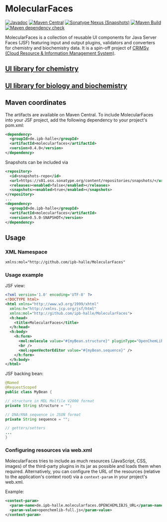 # MolecularFaces

[![Javadoc](https://javadoc.io/badge2/de.ipb-halle/molecularfaces/javadoc.svg)](https://javadoc.io/doc/de.ipb-halle/molecularfaces)
[![Maven Central](https://img.shields.io/maven-central/v/de.ipb-halle/molecularfaces)](https://mvnrepository.com/artifact/de.ipb-halle/molecularfaces/latest)
[![Sonatype Nexus (Snapshots)](https://img.shields.io/nexus/s/de.ipb-halle/molecularfaces?server=https%3A%2F%2Fs01.oss.sonatype.org)](https://s01.oss.sonatype.org/content/repositories/snapshots/de/ipb-halle/molecularfaces/)
[![Maven Build](https://github.com/ipb-halle/MolecularFaces/actions/workflows/maven-deploy-to-ossrh.yml/badge.svg)](https://github.com/ipb-halle/MolecularFaces/actions/workflows/maven-deploy-to-ossrh.yml)
[![Maven dependency check](https://github.com/ipb-halle/MolecularFaces/actions/workflows/maven-dependency-check.yml/badge.svg)](https://github.com/ipb-halle/MolecularFaces/actions/workflows/maven-dependency-check.yml)

MolecularFaces is a collection of reusable UI components for Java Server Faces (JSF) featuring input and output plugins, validators and converters for chemistry and biochemistry data. It is a spin-off project of [CRIMSy (Cloud Resource & Information Management System)](https://github.com/ipb-halle/CRIMSy).

## [UI library for chemistry](docs/chemistry.md)

## [UI library for biology and biochemistry](docs/bio.md)

## Maven coordinates

The artifacts are available on Maven Central. To include MolecularFaces into your JSF project, add the following dependency to your project's pom.xml:

```xml
<dependency>
  <groupId>de.ipb-halle</groupId>
  <artifactId>molecularfaces</artifactId>
  <version>0.4.0</version>
</dependency>
```

Snapshots can be included via

```xml
<repository>
  <id>snapshots-repo</id>
  <url>https://s01.oss.sonatype.org/content/repositories/snapshots/</url>
  <releases><enabled>false</enabled></releases>
  <snapshots><enabled>true</enabled></snapshots>
</repository>
...
<dependency>
  <groupId>de.ipb-halle</groupId>
  <artifactId>molecularfaces</artifactId>
  <version>0.5.0-SNAPSHOT</version>
</dependency>
```

## Usage

### XML Namespace

```xml
xmlns:mol="http://github.com/ipb-halle/MolecularFaces"
```

### Usage example

JSF view:

```xml
<?xml version='1.0' encoding='UTF-8' ?>
<!DOCTYPE html>
<html xmlns="http://www.w3.org/1999/xhtml"
  xmlns:h="http://xmlns.jcp.org/jsf/html"
  xmlns:mol="http://github.com/ipb-halle/MolecularFaces">
  <h:head>
    <title>MolecularFaces</title>
  </h:head>
  <h:body>
    <h:form>
      <mol:molecule value="#{myBean.structure}" pluginType="OpenChemLibJS" />
      <br />
      <mol:openVectorEditor value="#{myBean.sequence}" />
    </h:form>
  </h:body>
</html>
```

JSF backing bean:

```Java
@Named
@RequestScoped
public class MyBean {

// structure in MDL Molfile V2000 format
private String structure = "";

// DNA/RNA sequence in JSON format
private String sequence = "";

// getters/setters
...
}
```

### Configuring resources via web.xml

MolecularFaces tries to include as much resources (JavaScript, CSS, images) of the third-party plugins in its jar as possible and loads them when required. Alternatively, you can configure the URL of the resources (relative to the application's context root) via a `context-param` in your project's web.xml.

Example:

```xml
<context-param>
  <param-name>de.ipb-halle.molecularfaces.OPENCHEMLIBJS_URL</param-name>
  <param-value>openchemlib-full.js</param-value>
</context-param>
```